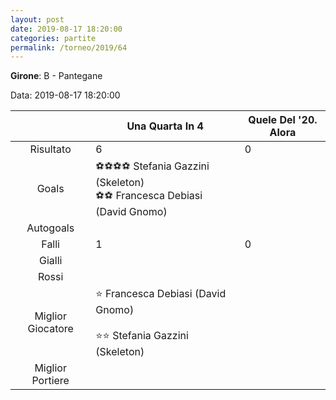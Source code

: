 ```yaml
---
layout: post
date: 2019-08-17 18:20:00
categories: partite
permalink: /torneo/2019/64
---
```

**Girone**: B - Pantegane

Data: 2019-08-17 18:20:00

| | Una Quarta In 4 | Quele Del '20. Alora |
|:-----:|-----|-----|
Risultato|6|0
Goals|⚽⚽⚽⚽ Stefania Gazzini (Skeleton)<br/>⚽⚽ Francesca Debiasi (David Gnomo)|
Autogoals||
Falli|1|0
Gialli||
Rossi||
Miglior Giocatore|⭐ Francesca Debiasi (David Gnomo)<br/><br/>⭐⭐ Stefania Gazzini (Skeleton)<br/>|
Miglior Portiere||
